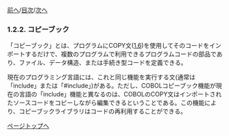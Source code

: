 <!--navi start1-->
[前へ](1-2-1.md)/[目次](https://momoko-yokogawa.github.io/opensourcecobol.github.io/markdown/TOC.html)/[次へ](1-2-3.md)
<!--navi end1-->
### 1.2.2. コピーブック

「コピーブック」とは、プログラムにCOPY文([1.6](1-6.md))を使用してそのコードをインポートするだけで、複数のプログラムで利用できるプログラムコードの部品であり、ファイル、データ構造、または手続き型コードを定義できる。

現在のプログラミング言語には、これと同じ機能を実行する文(通常は「include」または「#include」)がある。ただし、COBOLコピーブック機能が現在の言語の「include」機能と異なるのは、COBOLのCOPY文はインポートされたソースコードをコピーしながら編集できるということである。この機能により、コピーブックライブラリはコードの再利用することができる。

<!--navi start2-->

[ページトップへ](1-2-2.md)
<!--navi end2-->
